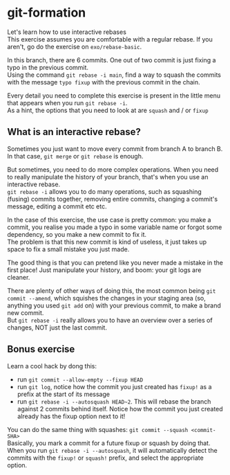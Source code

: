 # git-formation

Let's learn how to use interactive rebases  
This exercise assumes you are comfortable with a regular rebase. If you aren't, go do the exercise on `exo/rebase-basic`.

In this branch, there are 6 commits. One out of two commit is just fixing a typo in the previous commit.  
Using the command `git rebase -i main`, find a way to squash the commits with the message `typo fixup` with the previous commit in the chain.

Every detail you need to complete this exercise is present in the little menu that appears when you run `git rebase -i`.  
As a hint, the options that you need to look at are `squash` and / or `fixup`

## What is an interactive rebase?

Sometimes you just want to move every commit from branch A to branch B. In that case, `git merge` or `git rebase` is enough.

But sometimes, you need to do more complex operations. When you need to really manipulate the history of your branch, that's when you use an interactive rebase.  
`git rebase -i` allows you to do many operations, such as squashing (fusing) commits together, removing entire commits, changing a commit's message, editing a commit etc etc.

In the case of this exercise, the use case is pretty common: you make a commit, you realise you made a typo in some variable name or forgot some dependency, so you make a new commit to fix it.  
The problem is that this new commit is kind of useless, it just takes up space to fix a small mistake you just made.

The good thing is that you can pretend like you never made a mistake in the first place! Just manipulate your history, and boom: your git logs are cleaner.

There are plenty of other ways of doing this, the most common being `git commit --amend`, which squishes the changes in your staging area (so, anything you used `git add` on) with your previous commit, to make a brand new commit.  
But `git rebase -i` really allows you to have an overview over a series of changes, NOT just the last commit.

## Bonus exercise

Learn a cool hack by dong this:

- run `git commit --allow-empty --fixup HEAD`
- run `git log`, notice how the commit you just created has `fixup!` as a prefix at the start of its message
- run `git rebase -i --autosquash HEAD~2`. This will rebase the branch against 2 commits behind itself. Notice how the commit you just created already has the fixup option next to it!

You can do the same thing with squashes: `git commit --squash <commit-SHA>`  
Basically, you mark a commit for a future fixup or squash by doing that.  
When you run `git rebase -i --autosquash`, it will automatically detect the commits with the `fixup!` or `squash!` prefix, and select the appropriate option.
